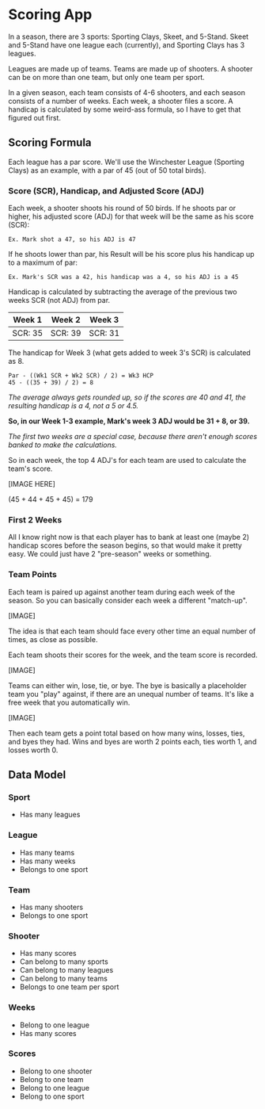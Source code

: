 Scoring App
================

In a season, there are 3 sports: Sporting Clays, Skeet, and 5-Stand. Skeet and 5-Stand have one league each (currently), and Sporting Clays has 3 leagues.

Leagues are made up of teams. Teams are made up of shooters. A shooter can be on more than one team, but only one team per sport.

In a given season, each team consists of 4-6 shooters, and each season consists of a number of weeks. Each week, a shooter files a score. A handicap is calculated by some weird-ass formula, so I have to get that figured out first.

## Scoring Formula

Each league has a par score. We'll use the Winchester League (Sporting Clays) as an example, with a par of 45 (out of 50 total birds).

### Score (SCR), Handicap, and Adjusted Score (ADJ)

Each week, a shooter shoots his round of 50 birds. If he shoots par or higher, his adjusted score (ADJ) for that week will be the same as his score (SCR):

```
Ex. Mark shot a 47, so his ADJ is 47
```

If he shoots lower than par, his Result will be his score plus his handicap up to a maximum of par:

```
Ex. Mark's SCR was a 42, his handicap was a 4, so his ADJ is a 45
```

Handicap is calculated by subtracting the average of the previous two weeks SCR (not ADJ) from par.

Week 1 | Week 2 | Week 3
-- | -- | --
SCR: 35 | SCR: 39 | SCR: 31

The handicap for Week 3 (what gets added to week 3's SCR) is calculated as 8.

```
Par - ((Wk1 SCR + Wk2 SCR) / 2) = Wk3 HCP
45 - ((35 + 39) / 2) = 8
```
*The average always gets rounded up, so if the scores are 40 and 41, the resulting handicap is a 4, not a 5 or 4.5.*

**So, in our Week 1-3 example, Mark's week 3 ADJ would be 31 + 8, or 39.**

*The first two weeks are a special case, because there aren't enough scores banked to make the calculations.*

So in each week, the top 4 ADJ's for each team are used to calculate the team's score.

[IMAGE HERE]

(45 + 44 + 45 + 45) = 179

### First 2 Weeks

All I know right now is that each player has to bank at least one (maybe 2) handicap scores before the season begins, so that would make it pretty easy. We could just have 2 "pre-season" weeks or something.

### Team Points

Each team is paired up against another team during each week of the season. So you can basically consider each week a different "match-up".

[IMAGE]

The idea is that each team should face every other time an equal number of times, as close as possible.

Each team shoots their scores for the week, and the team score is recorded.

[IMAGE]

Teams can either win, lose, tie, or bye. The bye is basically a placeholder team you "play" against, if there are an unequal number of teams. It's like a free week that you automatically win.

[IMAGE]

Then each team gets a point total based on how many wins, losses, ties, and byes they had. Wins and byes are worth 2 points each, ties worth 1, and losses worth 0.

## Data Model

### Sport

* Has many leagues

### League

* Has many teams
* Has many weeks
* Belongs to one sport

### Team

* Has many shooters
* Belongs to one sport

### Shooter

* Has many scores
* Can belong to many sports
* Can belong to many leagues
* Can belong to many teams
* Belongs to one team per sport

### Weeks

* Belong to one league
* Has many scores

### Scores

* Belong to one shooter
* Belong to one team
* Belong to one league
* Belong to one sport
